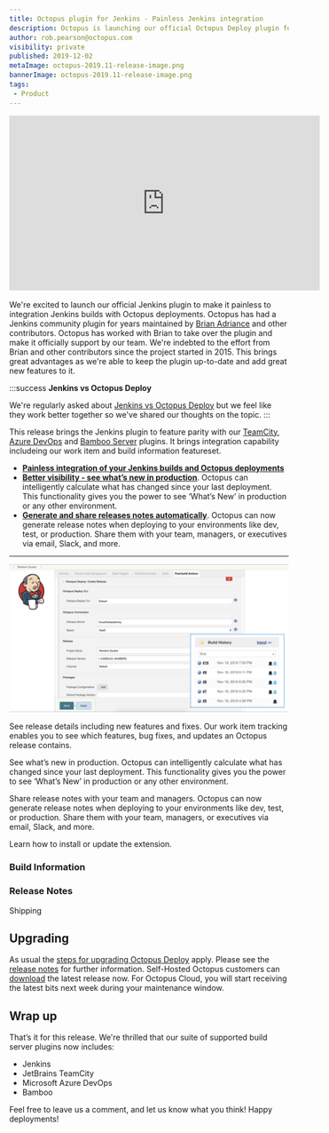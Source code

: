 ```yaml
---
title: Octopus plugin for Jenkins - Painless Jenkins integration
description: Octopus is launching our official Octopus Deploy plugin for Jenkins automation server making it painless to integration your Jenkins build with Octopus deployments.
author: rob.pearson@octopus.com
visibility: private
published: 2019-12-02
metaImage: octopus-2019.11-release-image.png
bannerImage: octopus-2019.11-release-image.png
tags:
 - Product
---
```


<iframe width="560" height="315" src="https://www.youtube.com/embed/TODO" frameborder="0" allowfullscreen></iframe>

We're excited to launch our official Jenkins plugin to make it painless to integration Jenkins builds with Octopus deployments. Octopus has had a Jenkins community plugin for years maintained by [Brian Adriance](https://github.com/badriance) and other contributors. Octopus has worked with Brian to take over the plugin and make it officially support by our team. We're indebted to the effort from Brian and other contributors since the project started in 2015. This brings great advantages as we're able to keep the plugin up-to-date and add great new features to it. 

:::success
**Jenkins vs Octopus Deploy**

We're regularly asked about [Jenkins vs Octopus Deploy](/blog/2019-12/jenkins-vs-octopus-deploy/index.md) but we feel like they work better together so we've shared our thoughts on the topic.
:::

This release brings the Jenkins plugin to feature parity with our [TeamCity](https://plugins.jetbrains.com/plugin/9038-octopus-deploy-integration/), [Azure DevOps](https://marketplace.visualstudio.com/items?itemName=octopusdeploy.octopus-deploy-build-release-tasks) and [Bamboo Server](https://marketplace.atlassian.com/apps/1217235/octopus-deploy-bamboo-add-on?hosting=server&tab=overview) plugins. It brings integration capability includeing our work item and build information featureset.

* **[Painless integration of your Jenkins builds and Octopus deployments](/blog/2019-12/jenkins-vs-octopus-deploy/index.md#painless-integration)**
* **[Better visibility - see what’s new in production](/blog/2019-12/jenkins-vs-octopus-deploy/index.md#see-whats-new-in-production)**. Octopus can intelligently calculate what has changed since your last deployment. This functionality gives you the power to see ‘What’s New’ in production or any other environment.
* **[Generate and share releases notes automatically](/blog/2019-12/jenkins-vs-octopus-deploy/index.md#generate-and-share-share-release-notes-automatically)**. Octopus can now generate release notes when deploying to your environments like dev, test, or production. Share them with your team, managers, or executives via email, Slack, and more.

---

![Octopus Jenkins Plugin](octopus-deploy-jenkins-plugin.png "width=600")





See release details including new features and fixes. Our work item tracking enables you to see which features, bug fixes, and updates an Octopus release contains.

See what’s new in production. Octopus can intelligently calculate what has changed since your last deployment. This functionality gives you the power to see ‘What’s New’ in production or any other environment.

Share release notes with your team and managers. Octopus can now generate release notes when deploying to your environments like dev, test, or production. Share them with your team, managers, or executives via email, Slack, and more.

Learn how to install or update the extension.

### Build Information

### Release Notes

Shipping  

## Upgrading

As usual the [steps for upgrading Octopus Deploy](https://octopus.com/docs/administration/upgrading) apply. Please see the [release notes](https://octopus.com/downloads/compare?to=2019.11.0) for further information. Self-Hosted Octopus customers can [download](https://octopus.com/downloads/2019.11.0) the latest release now. For Octopus Cloud, you will start receiving the latest bits next week during your maintenance window. 

## Wrap up

That’s it for this release. We're thrilled that our suite of supported build server plugins now includes: 

- Jenkins
- JetBrains TeamCity
- Microsoft Azure DevOps
- Bamboo

 Feel free to leave us a comment, and let us know what you think! Happy deployments!
